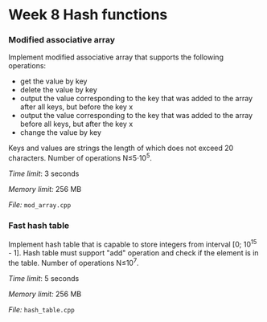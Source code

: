 # Week 8 Hash functions

### Modified associative array

Implement modified associative array that supports the following operations: 

- get the value by key
- delete the value by key
- output the value corresponding to the key that was added to the array after all keys, but before the key x  
- output the value corresponding to the key that was added to the array before all keys, but after the key x  
- change the value by key

Keys and values are strings the length of which does not exceed 20 characters. Number of operations N&le;5&sdot;10<sup>5</sup>.

*Time limit*: 3 seconds

*Memory limit:* 256 MB

*File:* `mod_array.cpp`

### Fast hash table

Implement hash table that is capable to store integers from interval [0; 10<sup>15</sup> - 1]. Hash table must support "add" operation and check if the element is in the table. Number of operations N&le;10<sup>7</sup>.

*Time limit*: 5 seconds

*Memory limit:* 256 MB

*File:* `hash_table.cpp`
